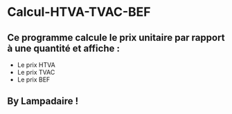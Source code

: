 # Calcul-HTVA-TVAC-BEF

## Ce programme calcule le prix unitaire par rapport à une quantité et affiche :

- Le prix HTVA
- Le prix TVAC
- Le prix BEF

## By Lampadaire !
